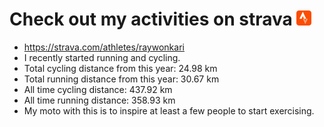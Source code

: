 # Check out my activities on strava ![logo](https://github.com/raywonkari/raywonkari/blob/master/logo/strava.png)
* https://strava.com/athletes/raywonkari
* I recently started running and cycling.
* Total cycling distance from this year: 24.98 km
* Total running distance from this year: 30.67 km
* All time cycling distance: 437.92 km
* All time running distance: 358.93 km
* My moto with this is to inspire at least a few people to start exercising.
